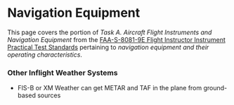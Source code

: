 # Navigation Equipment

This page covers the portion of *Task A. Aircraft Flight Instruments and Navigation Equipment* from the [FAA-S-8081-9E Flight Instructor Instrument Practical Test Standards](https://www.faa.gov/training_testing/testing/acs/cfi_instrument_pts_9.pdf) pertaining to *navigation equipment and their operating characteristics*.

<!--@include: ./docs/src/includes/ils.md | shift:1-->
<!--@include: ./docs/src/includes/ndb.md | shift:1-->

<!--@include: ./docs/src/includes/airspace-requirements/transponder.md | shift:1-->
<!--@include: ./docs/src/includes/airspace-requirements/adsb.md | shift:1-->

<!--@include: ./docs/src/includes/autopilot.md | shift:1-->

<!--@include: ./docs/src/includes/systems/deicing-and-anti-icing.md | shift:1-->
<!--@include: ./docs/src/includes/weather-radar.md | shift:1-->

### Other Inflight Weather Systems

* FIS-B or XM Weather can get METAR and TAF in the plane from ground-based sources
